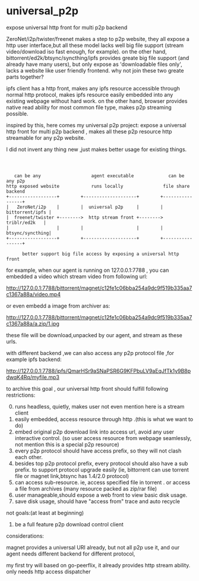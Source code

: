 # universal_p2p
expose universal http front for multi p2p backend


ZeroNet/i2p/twister/freenet makes a step to p2p website, they all expose a 
http user interface,but all these model lacks well big file support 
(stream video/download iso fast enough, for example).
on the other hand, bittorrent/ed2k/btsync/syncthing/ipfs provides greate big
file support (and already have many users), but only expose as 
'downloadable files only', lacks a website like user friendly frontend. why 
not join these two greate parts together? 

ipfs client has a http front, makes any ipfs resource accessible through normal
http protocol, makes ipfs resource easily embedded into any existing webpage
without hard work. on the other hand, browser provides native read ability 
for most common file type, makes p2p streaming possible.

inspired by this, here comes my universal p2p project: expose a 
universal http front for multi p2p backend , makes all these p2p resource 
http streamable for any p2p website.

I did not invent any thing new ,just makes better usage for existing things.

```text



   can be any                   agent executable             can be any p2p
http exposed website            runs locally               file share backend
+------------------+        +--------------------+        +-----------------+ 
|   ZeroNet/i2p    |        |  universal p2p     |        | bittorrent/ipfs | 
|  freenet/twister +-------->  http stream front +-------->   triblr/ed2k   | 
|                  |        |                    |        | btsync/syncthing| 
+------------------+        +--------------------+        +-----------------+ 
     
      better support big file access by exposing a universal http front

```


for example, when our agent is running on 127.0.0.1:7788 , you can embedded
a video which stream video from following url:

http://127.0.0.1:7788/bittorrent/magnet/c12fe1c06bba254a9dc9f519b335aa7c1367a88a/video.mp4

or even embedd a image from archiver as:

http://127.0.0.1:7788/bittorrent/magnet/c12fe1c06bba254a9dc9f519b335aa7c1367a88a/a.zip/1.jpg

these file will be download,unpacked by our agent, and stream as these urls.


with different backend ,we can also access any p2p protocol file ,for example ipfs backend:

http://127.0.0.1:7788/ipfs/QmarHSr9aSNaPSR6G9KFPbuLV9aEqJfTk1y9B8pdwqK4Rq/myfile.mp3



to archive this goal , our universal http front should fulfill following restrictions:

0. runs headless, quietly, makes user not even mention here is a stream client
1. easily embedded, access resource through http .(this is what we want to do)
2. embed original p2p download link into access url, avoid any user interactive control.
(so user access resource from webpage seamlessly, not mention this is a special p2p resource)
3. every p2p protocol should have access prefix, so they will not clash each other.
4. besides top p2p protocol prefix, every protocol should also have a sub prefix.
  to support protocol upgrade easily (ie, bittorrent can use torrent file or 
  magnet link,btsync has 1.4/2.0 protocol)
5. can access sub-resource. ie, access specified file in torrent . or access a
  file from archives (many resource packed as zip/rar file)
6. user manageable,should expose a web front to view basic disk usage.
7. save disk usage, should have "access from" trace and auto recycle


not goals:(at least at beginning)

1. be a full feature p2p download control client
                

considerations:

magnet provides a universal URI already, but not all p2p use it, and our agent
needs different backend for different protocol,



my first try will based on go-peerflix, it already provides http stream ability.
only needs http access dispatcher

